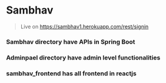# Sambhav

>Live on https://sambhav1.herokuapp.com/rest/signin

### Sambhav directory have APIs in Spring Boot
### Adminpael directory have admin level functionalities
### sambhav_frontend has all frontend in reactjs
